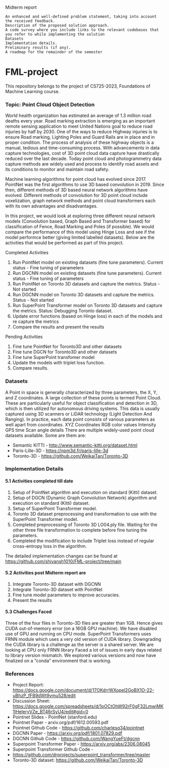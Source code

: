 Midterm report

    An enhanced and well-defined problem statement, taking into account the received feedback.
    Description of the proposed solution approach.
    A code survey where you include links to the relevant codebases that you refer to while implementing the solution
    Datasets
    Implementation details.
    Preliminary results (if any).
    A roadmap for the remainder of the semester

# FML-project

This repository belongs to the project of CS725-2023, Foundations of Machine Learning course. 

### Topic: Point Cloud Object Detection

World health organization has estimated an average of 1.3 million road deaths every year. Road marking extraction is emerging as an important remote sensing application to meet United Nations goal to reduce road injuries by half by 2030. One of the ways to reduce Highway injuries is to ensure Road marking, Lighting Poles and Guard Rails are in place and in proper condition. The process of analysis of these highway objects is a manual, tedious and time-consuming process. With advancements in data capture technologies, cost of 3D point cloud data capture have drastically reduced over the last decade. Today point cloud and photogrammetry data capture methods are widely used and process to identify road assets and its conditions to monitor and maintain road safety. 

Machine learning algorithms for point cloud has evolved since 2017. PointNet was the first algorithms to use 3D based convolution in 2019. Since then, different methods of 3D based neural network algorithms have evolved. Different methods of convolution for 3D point cloud include voxelization, graph network methods and point cloud transformers each with its own advantages and disadvantages. 

In this project, we would look at exploring three different neural network models (Convolution based, Graph Based and Transformer based) for classification of Fence, Road Marking and Poles (if possible). We would compare the performance of this model using Hinge Loss and see if the model performce better (giving limited labelled datasets). Below are the activities that would be performed as part of this project.

Completed Activities

1. Run PointNet model on existing datasets (fine tune parameters). Current status - Fine tuning of parameters
2. Run DGCNN model on existing datasets (fine tune parameters). Current status - Fine tuning of parameters
3. Run PointNet on Toronto 3D datasets and capture the metrics. Status - Not started
4. Run DGCNN model on Toronto 3D datasets and capture the metrics. Status - Not started
5. Run SuperPoint Transformer model on Toronto 3D datasets and capture the metrics. Status: Debugging Toronto dataset.
6. Update error functions (based on Hinge loss) in each of the models and re capture the metrics
7. Compare the results and present the results

Pending Activities
1. Fine tune PointNet for Toronto3D and other datasets
2. Fine tune DGCN for Toronto3D and other datasets
3. Fine tune SuperPoint transfomer model
4. Update the models with triplet loss function.
5. Compare results.

   
### Datasets
A Point in space is generally characterized by three parameters, the X, Y, and Z coordinates. A large collection of these points is termed Point Cloud. These are particularly useful for object classification and detection in 3D, which is then utilized for autonomous driving systems. This data is usually captured using 3D scanners or LiDAR technology (Light Detection And Ranging). In practice, each data point consists of various parameters as well apart from coordinates.
XYZ Coordinates
RGB color values
Intensity
GPS time
Scan angle details
There are multiple widely-used point cloud datasets available. Some are them are:
- Semantic KITTI - http://www.semantic-kitti.org/dataset.html
- Paris-Lille-3D - https://npm3d.fr/paris-lille-3d 
- Toronto-3D - https://github.com/WeikaiTan/Toronto-3D 

### Implementation Details
#### 5.1 Activities completed till date
1. Setup of PointNet algorithm and execution on standard (Kitti) dataset.
2. Setup of DGCN (Dynamic Graph Convolution Network) algorithm and execution on standard (Kitti) dataset.
3. Setup of SuperPoint Transformer model.
4. Toronto 3D dataset preprocessing and transformation to use with the SuperPoint Transformer model.
5. Completed preprocessing of Toronto 3D LO04.ply file. Waiting for the other three file transformation to complete before fine tuning the parameters.
6. Completed the modification to include Triplet loss instead of regular cross-entropy loss in the algorithm.

The detailed implementation changes can be found at 
https://github.com/shivansh1010/FML-project/tree/main

#### 5.2 Activities post Midterm report are
1. Integrate Toronto-3D dataset with DGCNN
2. Integrate Toronto-3D dataset with PointNet
3. Fine tune model parameters to improve accuracies.
4. Present the results

#### 5.3 Challenges Faced
Three of the four files in Toronto-3D files are greater than 1GB. Hence gives CUDA out-of-memory error (on a 16GB GPU machine). We have disabled use of GPU and running on CPU mode.
SuperPoint Transformers uses FRNN module which uses a very old version of CUDA library. Downgrading the CUDA library is a challenge as the server is a shared server. We are looking at CPU only FRNN library
Faced a lot of issues in early days related to library version mismatch. We explored various versions and now have finalized on a “conda” environment that is working.

### References
- Project Report: https://docs.google.com/document/d/17OKdrrWXopel2GoBX1O-22-uBhzP_fFB9dWt9vmu528/edit
- Discussion Sheet: https://docs.google.com/spreadsheets/d/1oOCtOhW92rF0gF32LmwjMK1lHeleryVZe_BT46rSyU4/edit#gid=0
- Pointnet Slides - PointNet (stanford.edu)
- Pointnet Paper - arxiv.org/pdf/1612.00593.pdf
- Pointnet Github Code - https://github.com/charlesq34/pointnet
- DGCNN Paper - https://arxiv.org/pdf/1801.07829.pdf
- DGCNN Github Code - https://github.com/WangYueFt/dgcnn
- Superpoint Transformer Paper - https://arxiv.org/abs/2306.08045
- Superpoint Transformer Github Code - 
- https://github.com/drprojects/superpoint_transformer/tree/master
- Toronto-3D dataset: https://github.com/WeikaiTan/Toronto-3D
